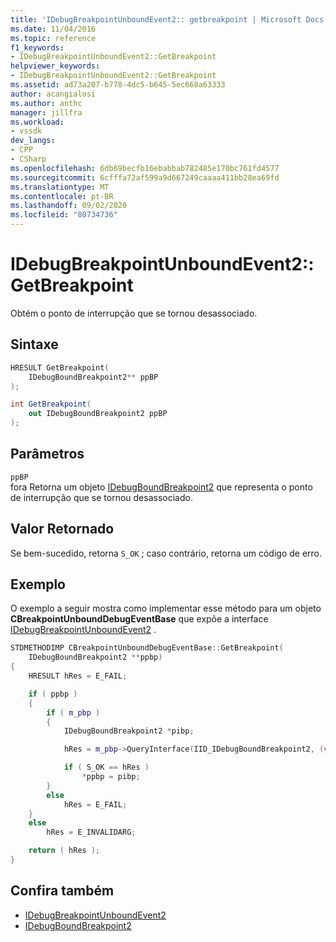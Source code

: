 ```yaml
---
title: 'IDebugBreakpointUnboundEvent2:: getbreakpoint | Microsoft Docs'
ms.date: 11/04/2016
ms.topic: reference
f1_keywords:
- IDebugBreakpointUnboundEvent2::GetBreakpoint
helpviewer_keywords:
- IDebugBreakpointUnboundEvent2::GetBreakpoint
ms.assetid: ad73a207-b778-4dc5-b645-5ec668a63333
author: acangialosi
ms.author: anthc
manager: jillfra
ms.workload:
- vssdk
dev_langs:
- CPP
- CSharp
ms.openlocfilehash: 6db69becfb16ebabbab782485e170bc761fd4577
ms.sourcegitcommit: 6cfffa72af599a9d667249caaaa411bb28ea69fd
ms.translationtype: MT
ms.contentlocale: pt-BR
ms.lasthandoff: 09/02/2020
ms.locfileid: "80734736"
---
```

# <a name="idebugbreakpointunboundevent2getbreakpoint"></a>IDebugBreakpointUnboundEvent2::GetBreakpoint
Obtém o ponto de interrupção que se tornou desassociado.

## <a name="syntax"></a>Sintaxe

```cpp
HRESULT GetBreakpoint(
    IDebugBoundBreakpoint2** ppBP
);
```

```csharp
int GetBreakpoint(
    out IDebugBoundBreakpoint2 ppBP
);
```

## <a name="parameters"></a>Parâmetros
`ppBP`\
fora Retorna um objeto [IDebugBoundBreakpoint2](../../../extensibility/debugger/reference/idebugboundbreakpoint2.md) que representa o ponto de interrupção que se tornou desassociado.

## <a name="return-value"></a>Valor Retornado
Se bem-sucedido, retorna `S_OK` ; caso contrário, retorna um código de erro.

## <a name="example"></a>Exemplo
O exemplo a seguir mostra como implementar esse método para um objeto **CBreakpointUnboundDebugEventBase** que expõe a interface [IDebugBreakpointUnboundEvent2](../../../extensibility/debugger/reference/idebugbreakpointunboundevent2.md) .

```cpp
STDMETHODIMP CBreakpointUnboundDebugEventBase::GetBreakpoint(
    IDebugBoundBreakpoint2 **ppbp)
{
    HRESULT hRes = E_FAIL;

    if ( ppbp )
    {
        if ( m_pbp )
        {
            IDebugBoundBreakpoint2 *pibp;

            hRes = m_pbp->QueryInterface(IID_IDebugBoundBreakpoint2, (void **) & pibp);

            if ( S_OK == hRes )
                *ppbp = pibp;
        }
        else
            hRes = E_FAIL;
    }
    else
        hRes = E_INVALIDARG;

    return ( hRes );
}
```

## <a name="see-also"></a>Confira também
- [IDebugBreakpointUnboundEvent2](../../../extensibility/debugger/reference/idebugbreakpointunboundevent2.md)
- [IDebugBoundBreakpoint2](../../../extensibility/debugger/reference/idebugboundbreakpoint2.md)
